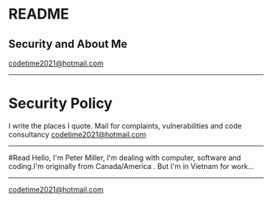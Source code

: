 # README
Security and About Me
---------------------------------------------------
codetime2021@hotmail.com
**************************************************************************************
# Security Policy
I write the places I quote. Mail for complaints, vulnerabilities and code consultancy
codetime2021@hotmail.com
**************************************************************************************
#Read
Hello, I'm Peter Miller, I'm dealing with computer, 
software and coding.I'm originally from Canada/America
. But I'm in Vietnam for work...
**************************************************************************************
codetime2021@hotmail.com
